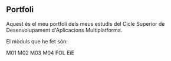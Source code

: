 ## Portfoli 

Aquest és el meu portfoli dels meus estudis del Cicle Superior de Desenvolupament d'Aplicacions Multiplatforma.

El mòduls que he fet són:

M01
M02
M03
M04
FOL
EiE

